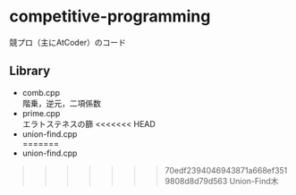 # competitive-programming

競プロ（主にAtCoder）のコード

## Library

- comb.cpp  
階乗，逆元，二項係数
- prime.cpp  
エラトステネスの篩
<<<<<<< HEAD
- union-find.cpp  
=======
- union-find.cpp
>>>>>>> 70edf2394046943871a668ef3519808d8d79d563
Union-Find木
